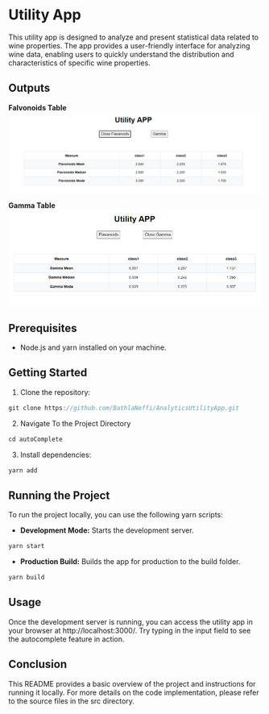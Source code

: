 
# Utility App

This utility app is designed to analyze and present statistical data related to wine properties. The app provides a user-friendly interface for analyzing wine data, enabling users to quickly understand the distribution and characteristics of specific wine properties.


## Outputs

**Falvonoids Table**
![Falvonoids image](./src/assets/media/falvonoids-result.png)


**Gamma Table**
![Gamma image](./src/assets/media/gamma-result.png)

## Prerequisites
- Node.js and yarn installed on your machine.

## Getting Started
1. Clone the repository:

```js
git clone https://github.com/BathlaNeffi/AnalyticsUtilityApp.git
```
2. Navigate To the Project Directory 

```js
cd autoComplete
```
3. Install dependencies: 

```js
yarn add
```
## Running the Project

To run the project locally, you can use the following yarn scripts:

- **Development Mode:**  Starts the development server.

```js
yarn start
```

- **Production Build:** Builds the app for production to the build folder.

```js
yarn build
```


## Usage

Once the development server is running, you can access the utility app in your browser at http://localhost:3000/. Try typing in the input field to see the autocomplete feature in action.

## Conclusion

This README provides a basic overview of the project and instructions for running it locally. For more details on the code implementation, please refer to the source files in the src directory.
